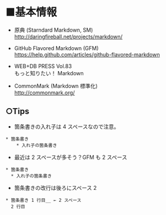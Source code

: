 ■基本情報
==========
* 原典 (Starndard Markdown, SM)  
  http://daringfireball.net/projects/markdown/

* GitHub Flavored Markdown (GFM)  
  https://help.github.com/articles/github-flavored-markdown

* WEB+DB PRESS Vol.83  
  もっと知りたい！ Markdown

* CommonMark (Markdown 標準化)  
  http://commonmark.org/

○Tips
------
* 箇条書きの入れ子は 4 スペースなので注意。

```
* 箇条書き
    * 入れ子の箇条書き
```

* 最近は 2 スペースが多そう？GFM も 2 スペース

```
* 箇条書き
  * 入れ子の箇条書き
```

* 箇条書きの改行は後ろにスペース 2

```
* 箇条書き 1 行目__ ← 2 スペース
  2 行目
```
